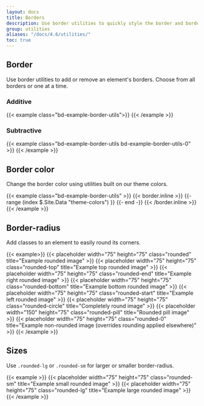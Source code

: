 ```yaml
---
layout: docs
title: Borders
description: Use border utilities to quickly style the border and border-radius of an element. Great for images, buttons, or any other element.
group: utilities
aliases: "/docs/4.6/utilities/"
toc: true
---
```


## Border

Use border utilities to add or remove an element's borders. Choose from all borders or one at a time.

### Additive

{{< example class="bd-example-border-utils">}}
<span class="border"></span>
<span class="border-top"></span>
<span class="border-end"></span>
<span class="border-bottom"></span>
<span class="border-start"></span>
{{< /example >}}

### Subtractive

{{< example class="bd-example-border-utils bd-example-border-utils-0" >}}
<span class="border-0"></span>
<span class="border-top-0"></span>
<span class="border-end-0"></span>
<span class="border-bottom-0"></span>
<span class="border-start-0"></span>
{{< /example >}}

## Border color

Change the border color using utilities built on our theme colors.

{{< example class="bd-example-border-utils" >}}
{{< border.inline >}}
{{- range (index $.Site.Data "theme-colors") }}
<span class="border border-{{ .name }}"></span>
{{- end -}}
{{< /border.inline >}}
<span class="border border-white"></span>
{{< /example >}}

## Border-radius

Add classes to an element to easily round its corners.

{{< example>}}
{{< placeholder width="75" height="75" class="rounded" title="Example rounded image" >}}
{{< placeholder width="75" height="75" class="rounded-top" title="Example top rounded image" >}}
{{< placeholder width="75" height="75" class="rounded-end" title="Example right rounded image" >}}
{{< placeholder width="75" height="75" class="rounded-bottom" title="Example bottom rounded image" >}}
{{< placeholder width="75" height="75" class="rounded-start" title="Example left rounded image" >}}
{{< placeholder width="75" height="75" class="rounded-circle" title="Completely round image" >}}
{{< placeholder width="150" height="75" class="rounded-pill" title="Rounded pill image" >}}
{{< placeholder width="75" height="75" class="rounded-0" title="Example non-rounded image (overrides rounding applied elsewhere)" >}}
{{< /example >}}

## Sizes

Use `.rounded-lg` or `.rounded-sm` for larger or smaller border-radius.

{{< example >}}
{{< placeholder width="75" height="75" class="rounded-sm" title="Example small rounded image" >}}
{{< placeholder width="75" height="75" class="rounded-lg" title="Example large rounded image" >}}
{{< /example >}}
